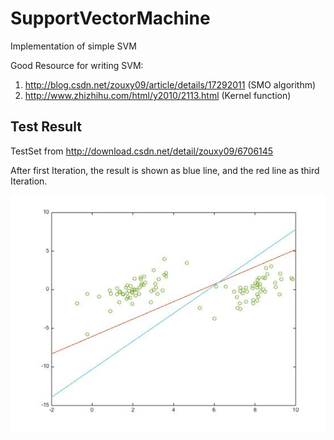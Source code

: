 # SupportVectorMachine
Implementation of simple SVM

Good Resource for writing SVM:

1. http://blog.csdn.net/zouxy09/article/details/17292011 (SMO algorithm)
2. http://www.zhizhihu.com/html/y2010/2113.html (Kernel function)

## Test Result

TestSet from http://download.csdn.net/detail/zouxy09/6706145

After first Iteration, the result is shown as blue line, and the red line as third Iteration.

![TestResult](https://github.com/LouieYang/SupportVectorMachine/blob/master/SVMtest.jpg)
